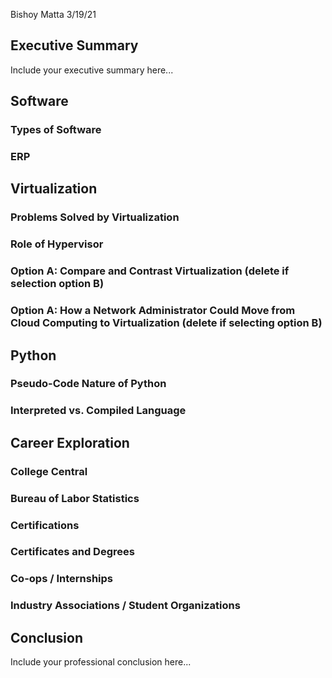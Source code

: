 Bishoy Matta
3/19/21

## Executive Summary 
Include your executive summary here...

## Software
### Types of Software
### ERP

## Virtualization
### Problems Solved by Virtualization
### Role of Hypervisor
### Option A: Compare and Contrast Virtualization (delete if selection option B)
### Option A: How a Network Administrator Could Move from Cloud Computing to Virtualization (delete if selecting option B)

## Python
### Pseudo-Code Nature of Python
### Interpreted vs. Compiled Language

## Career Exploration
### College Central
### Bureau of Labor Statistics
### Certifications
### Certificates and Degrees
### Co-ops / Internships
### Industry Associations / Student Organizations

## Conclusion

Include your professional conclusion here...
